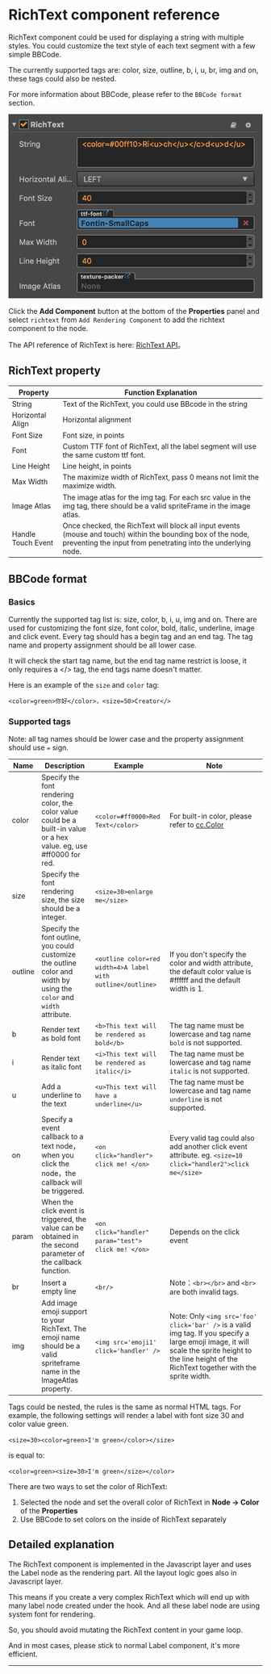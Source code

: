 # RichText component reference

RichText component could be used for displaying a string with multiple styles.
You could customize the text style of  each text segment with a few simple BBCode.

The currently supported tags are: color, size, outline, b, i, u, br, img and on, these tags could also be nested.

For more information about BBCode, please refer to the `BBCode format` section.

![richtext](./richtext/richtext.png)

Click the **Add Component** button at the bottom of the **Properties** panel and select `richtext` from `Add Rendering Component` to add the richtext component to the node.

The API reference of RichText is here: [RichText API](../../../api/en/classes/RichText.html)。

## RichText property

| Property         | Function Explanation                                                                                                        |
| --------------   | -----------                                                                                                                 |
| String           | Text of the RichText, you could use BBcode in the string                                                                    |
| Horizontal Align | Horizontal alignment                                                                                                        |
| Font Size        | Font size, in points                                                                                                        |
| Font             | Custom TTF font of RichText, all the label segment will use the same custom ttf font.                                       |
| Line Height      | Line height, in points                                                                                                      |
| Max Width        | The maximize width of RichText, pass 0 means not limit the maximize width.                                                  |
| Image Atlas      | The image atlas for the img tag. For each src value in the img tag, there should be a valid spriteFrame in the image atlas. |
| Handle Touch Event | Once checked, the RichText will block all input events (mouse and touch) within the bounding box of the node, preventing the input from penetrating into the underlying node. |

## BBCode format
### Basics
Currently the supported tag list is: size, color, b, i, u, img and on. There are used for customizing the font size, font color, bold, italic, underline, image and click event.
Every tag should has a begin tag and an end tag. The tag name and property assignment should be all lower case.

It will check the start tag name, but the end tag name restrict is loose, it only requires a </> tag, the end tags name doesn't matter.

Here is an example of the `size` and `color` tag:

`<color=green>你好</color>，<size=50>Creator</>`

### Supported tags
Note: all tag names should be lower case and the property assignment should use `=` sign.

|Name|Description|Example|Note
| -------|------- | -----|------ |
|color|Specify the font rendering color, the color value could be a built-in value or a hex value. eg, use #ff0000 for red. | `<color=#ff0000>Red Text</color>` | For built-in color, please refer to [cc.Color](../../../api/en/classes/Color.html)
|size|Specify the font rendering size, the size should be a integer.| `<size=30>enlarge me</size>` |
|outline|Specify the font outline, you could customize the outline color and width by using the `color` and `width` attribute. | `<outline color=red width=4>A label with outline</outline>` | If you don't specify the color and width attribute, the default color value is #ffffff and the default width is 1.
|b|Render text as bold font| `<b>This text will be rendered as bold</b>`| The tag name must be lowercase and tag name `bold` is not supported.
|i|Render text as italic font| `<i>This text will be rendered as italic</i>`| The tag name must be lowercase and tag name `italic` is not supported.
|u|Add a underline to the text|`<u>This text will have a underline</u>`| The tag name must be lowercase and tag name `underline` is not supported.
|on|Specify a event callback to a text node，when you click the node，the callback will be triggered.| `<on click="handler"> click me! </on>` | Every valid tag could also add another click event attribute. eg. `<size=10 click="handler2">click me</size>`
|param|When the click event is triggered, the value can be obtained in the second parameter of the callback function.| `<on click="handler" param="test"> click me! </on>`|Depends on the click event|
|br|Insert a empty line| `<br/>`| Note：`<br></br>` and `<br>` are both invalid tags.
|img|Add image emoji support to your RichText. The emoji name should be a valid spriteframe name in the ImageAtlas property. |`<img src='emoji1' click='handler' />` | Note: Only `<img src='foo' click='bar' />` is a valid img tag. If you specify a large emoji image, it will scale the sprite height to the line height of the RichText together with the sprite width.


Tags could be nested, the rules is the same as normal HTML tags. For example, the following settings will render
a label with font size 30 and color value green.

`<size=30><color=green>I'm green</color></size>`

is equal to:

`<color=green><size=30>I'm green</size></color>`

There are two ways to set the color of RichText:
1. Selected the node and set the overall color of RichText in **Node -> Color** of the **Properties**
2. Use BBCode to set colors on the inside of RichText separately

## Detailed explanation
The RichText component is implemented in the Javascript layer and uses the Label node as the rendering part.
All the layout logic goes also in Javascript layer.

This means if you create a very complex RichText which will end up with many label node created under the hook.
And all these label node are using system font for rendering.

So, you should avoid mutating the RichText content in your game loop.

And in most cases, please stick to normal Label component, it's more efficient.

---
